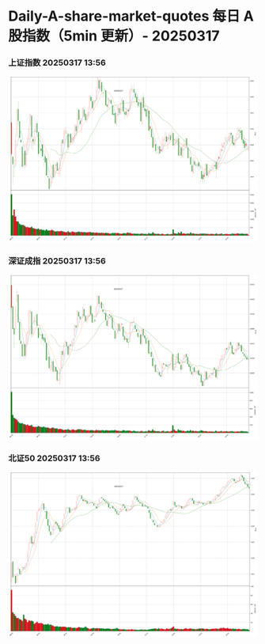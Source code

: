 
# Daily-A-share-market-quotes 每日 A 股指数（5min 更新）- 20250317

### 上证指数 20250317 13:56
![](./fig/2025/3/20250317-sh000001.png)

### 深证成指 20250317 13:56
![](./fig/2025/3/20250317-sz399001.png)

### 北证50 20250317 13:56
![](./fig/2025/3/20250317-bj899050.png)
